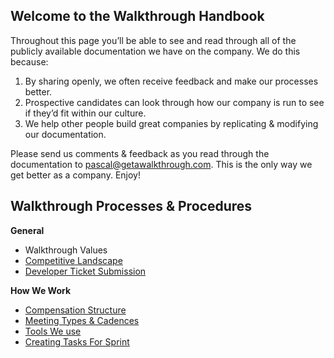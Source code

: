 ## Welcome to the Walkthrough Handbook

Throughout this page you’ll be able to see and read through all of the publicly available documentation we have on the company. We do this because:

1. By sharing openly, we often receive feedback and make our processes better.
2. Prospective candidates can look through how our company is run to see if they’d fit within our culture.
3. We help other people build great companies by replicating & modifying our documentation.

Please send us comments & feedback as you read through the documentation to pascal@getawalkthrough.com. This is the only way we get better as a company. Enjoy!

## Walkthrough Processes & Procedures

**General**

- Walkthrough Values
- [Competitive Landscape](https://github.com/WalkthroughVR/Handbook/blob/master/CompetitiveLandscape)
- [Developer Ticket Submission](https://github.com/WalkthroughVR/Handbook/blob/master/DeveloperTicketSubmission.md)

**How We Work**

- [Compensation Structure](https://github.com/WalkthroughVR/Handbook/blob/master/CompensationStructure)
- [Meeting Types & Cadences](https://github.com/WalkthroughVR/Handbook/blob/master/CompanyMeetings)
- [Tools We use](https://github.com/WalkthroughVR/Handbook/blob/master/Tools)
- [Creating Tasks For Sprint](https://github.com/WalkthroughVR/Handbook/blob/master/CreatingTasksForSprint)







